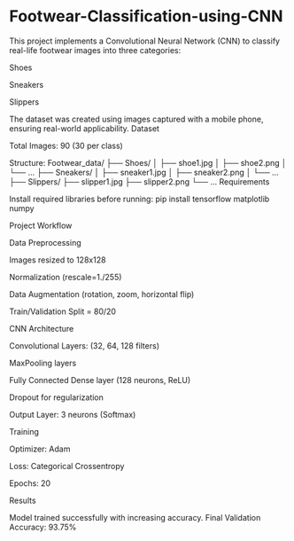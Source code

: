 # Footwear-Classification-using-CNN
This project implements a Convolutional Neural Network (CNN) to classify real-life footwear images into three categories:

 Shoes

 Sneakers

 Slippers

The dataset was created using images captured with a mobile phone, ensuring real-world applicability.
Dataset

Total Images: 90 (30 per class)

Structure:
Footwear_data/
 ├── Shoes/
 │    ├── shoe1.jpg
 │    ├── shoe2.png
 │    └── ...
 ├── Sneakers/
 │    ├── sneaker1.jpg
 │    ├── sneaker2.png
 │    └── ...
 ├── Slippers/
      ├── slipper1.jpg
      ├── slipper2.png
      └── ...
Requirements

Install required libraries before running:
pip install tensorflow matplotlib numpy

Project Workflow

Data Preprocessing

Images resized to 128x128

Normalization (rescale=1./255)

Data Augmentation (rotation, zoom, horizontal flip)

Train/Validation Split = 80/20

CNN Architecture

Convolutional Layers: (32, 64, 128 filters)

MaxPooling layers

Fully Connected Dense layer (128 neurons, ReLU)

Dropout for regularization

Output Layer: 3 neurons (Softmax)

Training

Optimizer: Adam

Loss: Categorical Crossentropy

Epochs: 20

Results

Model trained successfully with increasing accuracy.
Final Validation Accuracy: 93.75%
